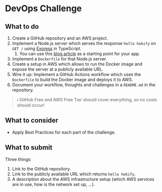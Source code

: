 # DevOps Challenge

## What to do

1. Create a GitHub repository and an AWS project.
2. Implement a Node.js server which serves the response `hello hokify` on `GET /` using [Express](https://expressjs.com/) in TypeScript.
   1. You can use this [blog article](https://blog.logrocket.com/how-to-set-up-node-typescript-express/) as a starting point for your app.
3. Implement a `Dockerfile` for that Node.js server.
4. Create a setup in AWS which allows to run the Docker image and expose the server at a publicly available URL.
5. Wire it up: Implement a GitHub Actions workflow which uses the `Dockerfile` to build the Docker image and deploys it to AWS.
6. Document your workflow, thoughts and challenges in a `README.md` in the repository.

> ℹ️ GitHub Free and AWS Free Tier should cover everything, so no costs should occur!

## What to consider

- Apply Best Practices for each part of the challenge.

## What to submit

Three things:

1. Link to the GitHub repository.
2. Link to the publicly available URL which returns `hello hokify`.
3. A description about the AWS infrastructure setup (which AWS services are in use, how is the network set up, ...).
